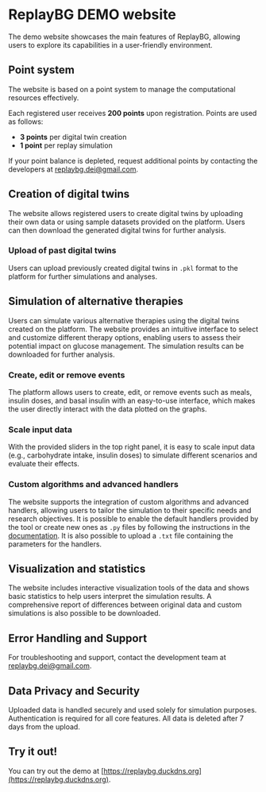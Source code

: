 # ReplayBG DEMO website

The demo website showcases the main features of ReplayBG, allowing users to explore its capabilities in a user-friendly
environment.

## Point system

The website is based on a point system to manage the computational resources effectively.

Each registered user receives **200 points** upon registration. Points are used as follows:
- **3 points** per digital twin creation
- **1 point** per replay simulation

If your point balance is depleted, request additional points by contacting the developers at [replaybg.dei@gmail.com](mailto:replaybg.dei@gmail.com).


## Creation of digital twins

The website allows registered users to create digital twins by uploading their own data or using sample datasets
provided on the platform.
Users can then download the generated digital twins for further analysis.

### Upload of past digital twins

Users can upload previously created digital twins in `.pkl` format to the platform for further simulations and analyses.

## Simulation of alternative therapies

Users can simulate various alternative therapies using the digital twins created on the platform.
The website provides an intuitive interface to select and customize different therapy options, enabling users to assess
their potential impact on glucose management.
The simulation results can be downloaded for further analysis.

### Create, edit or remove events

The platform allows users to create, edit, or remove events such as meals, insulin doses, and basal insulin with an
easy-to-use interface, which makes the user directly interact with the data plotted on the graphs.

### Scale input data

With the provided sliders in the top right panel, it is easy to scale input data (e.g., carbohydrate intake, insulin
doses) to simulate different scenarios and evaluate
their effects.

### Custom algorithms and advanced handlers

The website supports the integration of custom algorithms and advanced handlers, allowing users to tailor the simulation
to their specific needs and research objectives.
It is possible to enable the default handlers provided by the tool or create new ones as `.py` files by following the
instructions in
the [documentation](./replaying.md#event-handlers).
It is also possible to upload a `.txt` file containing the parameters for the handlers.

## Visualization and statistics

The website includes interactive visualization tools of the data and shows basic statistics to help users interpret the
simulation results.
A comprehensive report of differences between original data and custom simulations is also possible to be downloaded.

## Error Handling and Support

For troubleshooting and support, contact the development team at [replaybg.dei@gmail.com](mailto:replaybg.dei@gmail.com).

## Data Privacy and Security

Uploaded data is handled securely and used solely for simulation purposes. Authentication is required for all core features.
All data is deleted after 7 days from the upload.

## Try it out!

You can try out the demo at [https://replaybg.duckdns.org](https://replaybg.duckdns.org).